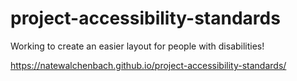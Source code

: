 # project-accessibility-standards
Working to create an easier layout for people with disabilities! 


https://natewalchenbach.github.io/project-accessibility-standards/
